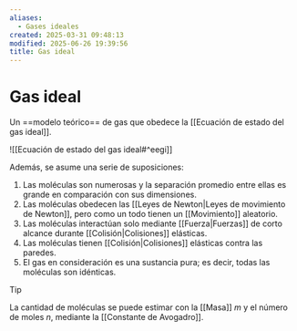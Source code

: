 ```yaml
---
aliases:
  - Gases ideales
created: 2025-03-31 09:48:13
modified: 2025-06-26 19:39:56
title: Gas ideal
---
```


# Gas ideal

Un ==modelo teórico== de gas que obedece la [[Ecuación de estado del gas ideal]].

![[Ecuación de estado del gas ideal#^eegi]]

Además, se asume una serie de suposiciones:

1. Las moléculas son numerosas y la separación promedio entre ellas es grande en comparación con sus dimensiones.
2. Las moléculas obedecen las [[Leyes de Newton|Leyes de movimiento de Newton]], pero como un todo tienen un [[Movimiento]] aleatorio.
3. Las moléculas interactúan solo mediante [[Fuerza|Fuerzas]] de corto alcance durante [[Colisión|Colisiones]] elásticas.
4. Las moléculas tienen [[Colisión|Colisiones]] elásticas contra las paredes.
5. El gas en consideración es una sustancia pura; es decir, todas las moléculas son idénticas.

> [!tip]
> La cantidad de moléculas se puede estimar con la [[Masa]] $m$ y el número de moles $n$, mediante la [[Constante de Avogadro]].
